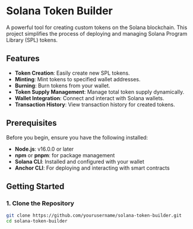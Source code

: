 # Solana Token Builder

A powerful tool for creating custom tokens on the Solana blockchain. This project simplifies the process of deploying and managing Solana Program Library (SPL) tokens.

## Features

- **Token Creation**: Easily create new SPL tokens.
- **Minting**: Mint tokens to specified wallet addresses.
- **Burning**: Burn tokens from your wallet.
- **Token Supply Management**: Manage total token supply dynamically.
- **Wallet Integration**: Connect and interact with Solana wallets.
- **Transaction History**: View transaction history for created tokens.

## Prerequisites

Before you begin, ensure you have the following installed:

- **Node.js**: v16.0.0 or later
- **npm** or **pnpm**: for package management
- **Solana CLI**: Installed and configured with your wallet
- **Anchor CLI**: For deploying and interacting with smart contracts

## Getting Started

### 1. Clone the Repository

```bash
git clone https://github.com/yourusername/solana-token-builder.git
cd solana-token-builder
